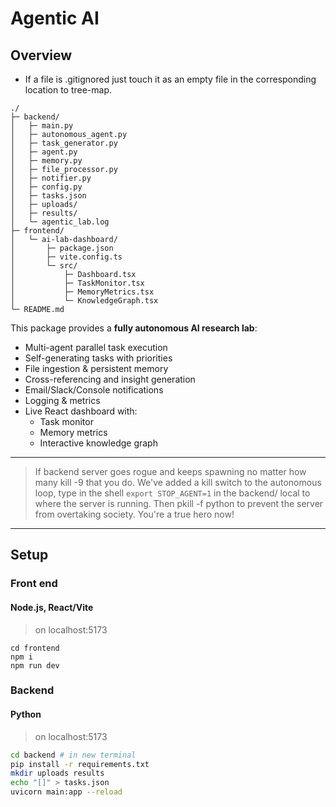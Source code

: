 # Agentic AI

## Overview

- If a file is .gitignored just touch it as an empty file in the corresponding location to tree-map.
```
./
├─ backend/
│   ├─ main.py
│   ├─ autonomous_agent.py
│   ├─ task_generator.py
│   ├─ agent.py
│   ├─ memory.py
│   ├─ file_processor.py
│   ├─ notifier.py
│   ├─ config.py
│   ├─ tasks.json
│   ├─ uploads/
│   ├─ results/
│   └─ agentic_lab.log
├─ frontend/
│   └─ ai-lab-dashboard/
│       ├─ package.json
│       ├─ vite.config.ts
│       └─ src/
│           ├─ Dashboard.tsx
│           ├─ TaskMonitor.tsx
│           ├─ MemoryMetrics.tsx
│           └─ KnowledgeGraph.tsx
└─ README.md

```

This package provides a **fully autonomous AI research lab**:

- Multi-agent parallel task execution
- Self-generating tasks with priorities
- File ingestion & persistent memory
- Cross-referencing and insight generation
- Email/Slack/Console notifications 
- Logging & metrics
- Live React dashboard with:
  - Task monitor
  - Memory metrics
  - Interactive knowledge graph
  
*********
  > If backend server goes rogue and keeps spawning no matter how many kill -9 <PIDs> that you do. We've added a kill switch to the autonomous loop, type in the shell `export STOP_AGENT=1` in the backend/ local to where the server is running. Then pkill -f python to prevent the server from overtaking society. You're a true hero now!
******

## Setup

### Front end
#### Node.js, React/Vite

> on localhost:5173

```
cd frontend
npm i
npm run dev
```

### Backend
#### Python

> on localhost:5173

```zsh
cd backend # in new terminal
pip install -r requirements.txt
mkdir uploads results
echo "[]" > tasks.json
uvicorn main:app --reload
```

